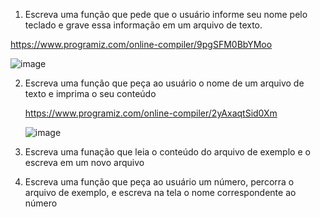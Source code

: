 1) Escreva uma função que pede que o usuário informe seu nome pelo teclado e grave essa informação em um arquivo de texto.

https://www.programiz.com/online-compiler/9pgSFM0BbYMoo

![image](https://github.com/user-attachments/assets/753f375f-2a3b-43ed-be1a-874a9e0f874c)

2) Escreva uma função que peça ao usuário o nome de um arquivo de texto e imprima o seu conteúdo

   https://www.programiz.com/online-compiler/2yAxaqtSid0Xm

   ![image](https://github.com/user-attachments/assets/f6d3fb8c-65d9-4aa4-9d20-a0e4f08fb000)


4) Escreva uma funação que leia o conteúdo do arquivo de exemplo e o escreva em um novo arquivo

5) Escreva uma função que peça ao usuário um número, percorra o arquivo de exemplo, e escreva na tela o nome correspondente ao número

   
